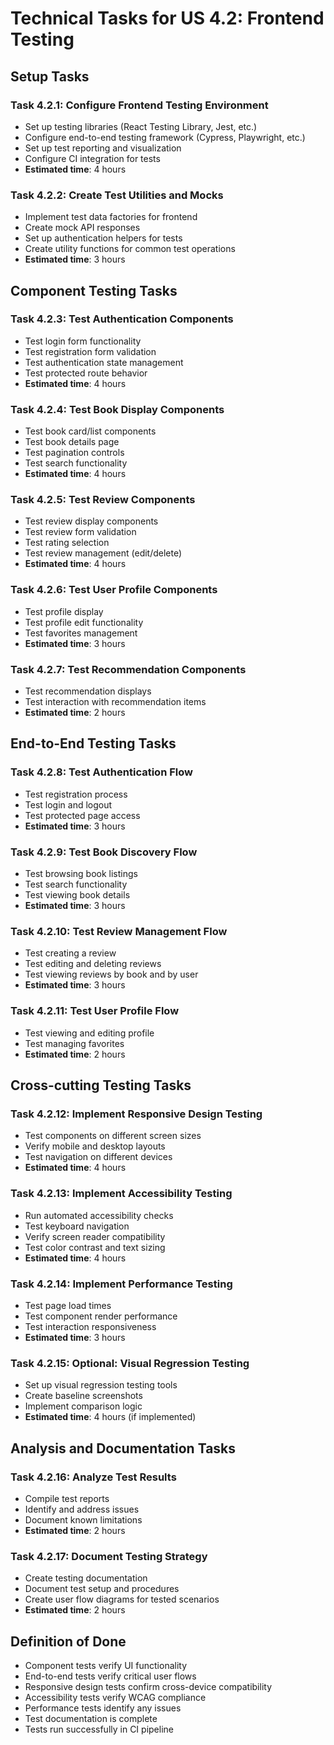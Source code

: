 # Technical Tasks for US 4.2: Frontend Testing

## Setup Tasks

### Task 4.2.1: Configure Frontend Testing Environment
- Set up testing libraries (React Testing Library, Jest, etc.)
- Configure end-to-end testing framework (Cypress, Playwright, etc.)
- Set up test reporting and visualization
- Configure CI integration for tests
- **Estimated time**: 4 hours

### Task 4.2.2: Create Test Utilities and Mocks
- Implement test data factories for frontend
- Create mock API responses
- Set up authentication helpers for tests
- Create utility functions for common test operations
- **Estimated time**: 3 hours

## Component Testing Tasks

### Task 4.2.3: Test Authentication Components
- Test login form functionality
- Test registration form validation
- Test authentication state management
- Test protected route behavior
- **Estimated time**: 4 hours

### Task 4.2.4: Test Book Display Components
- Test book card/list components
- Test book details page
- Test pagination controls
- Test search functionality
- **Estimated time**: 4 hours

### Task 4.2.5: Test Review Components
- Test review display components
- Test review form validation
- Test rating selection
- Test review management (edit/delete)
- **Estimated time**: 4 hours

### Task 4.2.6: Test User Profile Components
- Test profile display
- Test profile edit functionality
- Test favorites management
- **Estimated time**: 3 hours

### Task 4.2.7: Test Recommendation Components
- Test recommendation displays
- Test interaction with recommendation items
- **Estimated time**: 2 hours

## End-to-End Testing Tasks

### Task 4.2.8: Test Authentication Flow
- Test registration process
- Test login and logout
- Test protected page access
- **Estimated time**: 3 hours

### Task 4.2.9: Test Book Discovery Flow
- Test browsing book listings
- Test search functionality
- Test viewing book details
- **Estimated time**: 3 hours

### Task 4.2.10: Test Review Management Flow
- Test creating a review
- Test editing and deleting reviews
- Test viewing reviews by book and by user
- **Estimated time**: 3 hours

### Task 4.2.11: Test User Profile Flow
- Test viewing and editing profile
- Test managing favorites
- **Estimated time**: 2 hours

## Cross-cutting Testing Tasks

### Task 4.2.12: Implement Responsive Design Testing
- Test components on different screen sizes
- Verify mobile and desktop layouts
- Test navigation on different devices
- **Estimated time**: 4 hours

### Task 4.2.13: Implement Accessibility Testing
- Run automated accessibility checks
- Test keyboard navigation
- Verify screen reader compatibility
- Test color contrast and text sizing
- **Estimated time**: 4 hours

### Task 4.2.14: Implement Performance Testing
- Test page load times
- Test component render performance
- Test interaction responsiveness
- **Estimated time**: 3 hours

### Task 4.2.15: Optional: Visual Regression Testing
- Set up visual regression testing tools
- Create baseline screenshots
- Implement comparison logic
- **Estimated time**: 4 hours (if implemented)

## Analysis and Documentation Tasks

### Task 4.2.16: Analyze Test Results
- Compile test reports
- Identify and address issues
- Document known limitations
- **Estimated time**: 2 hours

### Task 4.2.17: Document Testing Strategy
- Create testing documentation
- Document test setup and procedures
- Create user flow diagrams for tested scenarios
- **Estimated time**: 2 hours

## Definition of Done
- Component tests verify UI functionality
- End-to-end tests verify critical user flows
- Responsive design tests confirm cross-device compatibility
- Accessibility tests verify WCAG compliance
- Performance tests identify any issues
- Test documentation is complete
- Tests run successfully in CI pipeline
